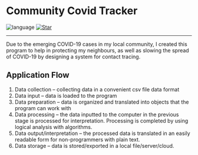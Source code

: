 # Community Covid Tracker


![language](https://img.shields.io/badge/language-python3.9-yellow?style=plastic&logo=appveyor)
[![Star](https://img.shields.io/github/stars/mylan-nguyen/MyDay-App.svg?logo=github&style=social)](https://github.com/mylan-nguyen/CommunityCovidTracker)

----------------------------------------------------------------------------------------------------

Due to the emerging COVID-19 cases in my local community, I created this program to help in protecting my neighbours, as well as slowing the spread of COVID-19 by designing a system for contact tracing.

## Application Flow
1. Data collection – collecting data in a convenient csv file data format 
2. Data input – data is loaded to the program
3. Data preparation – data is organized and translated into objects that the program can work with
4. Data processing – the data inputted to the computer in the previous stage is processed for interpretation. Processing is completed by using logical analysis with algorithms.
5. Data output/interpretation – the processed data is translated in an easily readable form for non-programmers with plain text.
6. Data storage – data is stored/exported in a local file/server/cloud.



